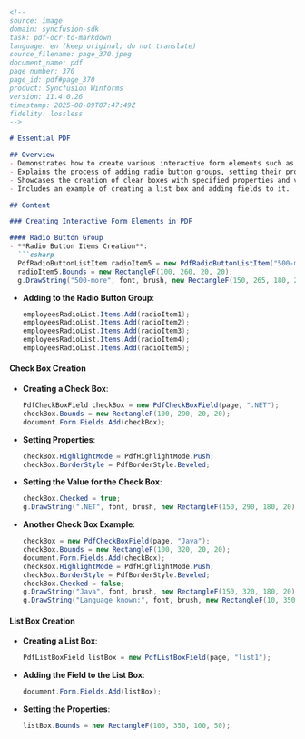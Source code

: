 ```markdown
<!--
source: image
domain: syncfusion-sdk
task: pdf-ocr-to-markdown
language: en (keep original; do not translate)
source_filename: page_370.jpeg
document_name: pdf
page_number: 370
page_id: pdf#page_370
product: Syncfusion Winforms
version: 11.4.0.26
timestamp: 2025-08-09T07:47:49Z
fidelity: lossless
-->

# Essential PDF

## Overview
- Demonstrates how to create various interactive form elements such as radio buttons, check boxes, and list boxes in a PDF document using Syncfusion's PDF functionalities.
- Explains the process of adding radio button groups, setting their properties, and integrating them into the PDF document.
- Showcases the creation of clear boxes with specified properties and values.
- Includes an example of creating a list box and adding fields to it.

## Content

### Creating Interactive Form Elements in PDF

#### Radio Button Group
- **Radio Button Items Creation**:
  ```csharp
  PdfRadioButtonListItem radioItem5 = new PdfRadioButtonListItem("500-more");
  radioItem5.Bounds = new RectangleF(100, 260, 20, 20);
  g.DrawString("500-more", font, brush, new RectangleF(150, 265, 180, 20));
  ```
- **Adding to the Radio Button Group**:
  ```csharp
  employeesRadioList.Items.Add(radioItem1);
  employeesRadioList.Items.Add(radioItem2);
  employeesRadioList.Items.Add(radioItem3);
  employeesRadioList.Items.Add(radioItem4);
  employeesRadioList.Items.Add(radioItem5);
  ```

#### Check Box Creation
- **Creating a Check Box**:
  ```csharp
  PdfCheckBoxField checkBox = new PdfCheckBoxField(page, ".NET");
  checkBox.Bounds = new RectangleF(100, 290, 20, 20);
  document.Form.Fields.Add(checkBox);
  ```
- **Setting Properties**:
  ```csharp
  checkBox.HighlightMode = PdfHighlightMode.Push;
  checkBox.BorderStyle = PdfBorderStyle.Beveled;
  ```
- **Setting the Value for the Check Box**:
  ```csharp
  checkBox.Checked = true;
  g.DrawString(".NET", font, brush, new RectangleF(150, 290, 180, 20));
  ```
- **Another Check Box Example**:
  ```csharp
  checkBox = new PdfCheckBoxField(page, "Java");
  checkBox.Bounds = new RectangleF(100, 320, 20, 20);
  document.Form.Fields.Add(checkBox);
  checkBox.HighlightMode = PdfHighlightMode.Push;
  checkBox.BorderStyle = PdfBorderStyle.Beveled;
  checkBox.Checked = false;
  g.DrawString("Java", font, brush, new RectangleF(150, 320, 180, 20));
  g.DrawString("Language known:", font, brush, new RectangleF(10, 350, 80, 60));
  ```

#### List Box Creation
- **Creating a List Box**:
  ```csharp
  PdfListBoxField listBox = new PdfListBoxField(page, "list1");
  ```
- **Adding the Field to the List Box**:
  ```csharp
  document.Form.Fields.Add(listBox);
  ```
- **Setting the Properties**:
  ```csharp
  listBox.Bounds = new RectangleF(100, 350, 100, 50);
  ```

<!-- tags: [pdf, form elements, radio buttons, check boxes, list boxes, Syncfusion, PDF functionalities] -->
<!-- keywords: [PdfRadioButtonListItem, PdfCheckBoxField, PdfListBoxField, properties, bounds, highlight mode, border style, checked, document.form.fields, interactive form elements] -->
```